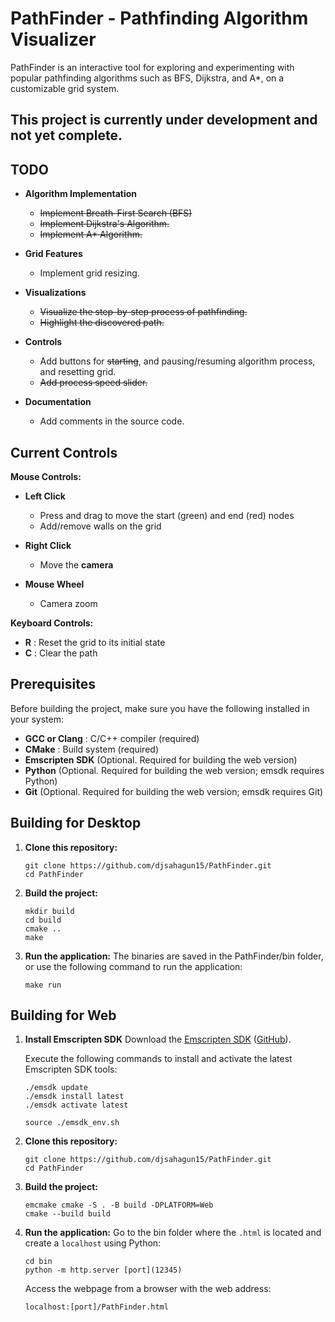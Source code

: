 # **PathFinder - Pathfinding Algorithm Visualizer**
PathFinder is an interactive tool for exploring and experimenting with popular pathfinding algorithms such as BFS, Dijkstra, and A*, on a customizable grid system.

## **This project is currently under development and not yet complete.**

## **TODO**
- **Algorithm Implementation**
   - ~~Implement Breath-First Search (BFS)~~
   - ~~Implement Dijkstra's Algorithm.~~
   - ~~Implement A* Algorithm.~~
     
- **Grid Features**
   - Implement grid resizing.
 
- **Visualizations**
   - ~~Visualize the step-by-step process of pathfinding.~~
   - ~~Highlight the discovered path.~~
 
- **Controls**
   - Add buttons for ~~starting~~, and pausing/resuming algorithm process, and resetting grid.
   - ~~Add process speed slider.~~
 
- **Documentation**
   - Add comments in the source code.

## Current Controls
**Mouse Controls:**
- **Left Click**
   - Press and drag to move the start (green) and end (red) nodes
   - Add/remove walls on the grid

- **Right Click**
   - Move the **camera**

- **Mouse Wheel**
   - Camera zoom

**Keyboard Controls:**
- **R**     : Reset the grid to its initial state
- **C**     : Clear the path

## Prerequisites
   Before building the project, make sure you have the following installed in your system:
   - **GCC or Clang**   : C/C++ compiler (required)
   - **CMake**          : Build system (required)
   - **Emscripten SDK** (Optional. Required for building the web version)
   - **Python**         (Optional. Required for building the web version; emsdk requires Python)
   - **Git**            (Optional. Required for building the web version; emsdk requires Git)

## Building for Desktop
1. **Clone this repository:**
   ```
   git clone https://github.com/djsahagun15/PathFinder.git
   cd PathFinder
   ```
   
2. **Build the project:**
   ```
   mkdir build
   cd build
   cmake ..
   make
   ```
   
3. **Run the application:**
   The binaries are saved in the PathFinder/bin folder, or use the following command to run the application:
   ```
   make run
   ```

## Building for Web
1. **Install Emscripten SDK**
   Download the [Emscripten SDK](https://emscripten.org/docs/getting_started/downloads.html) ([GitHub](https://github.com/emscripten-core/emsdk)).

   Execute the following commands to install and activate the latest Emscripten SDK tools:
   ```
   ./emsdk update
   ./emsdk install latest
   ./emsdk activate latest

   source ./emsdk_env.sh
   ```

2. **Clone this repository:**
   ```
   git clone https://github.com/djsahagun15/PathFinder.git
   cd PathFinder
   ```

3. **Build the project:**
   ```
   emcmake cmake -S . -B build -DPLATFORM=Web
   cmake --build build
   ```

4. **Run the application:**
   Go to the bin folder where the `.html` is located and create a `localhost` using Python:
   ```
   cd bin
   python -m http.server [port](12345)
   ```

   Access the webpage from a browser with the web address:
   ```
   localhost:[port]/PathFinder.html
   ```

